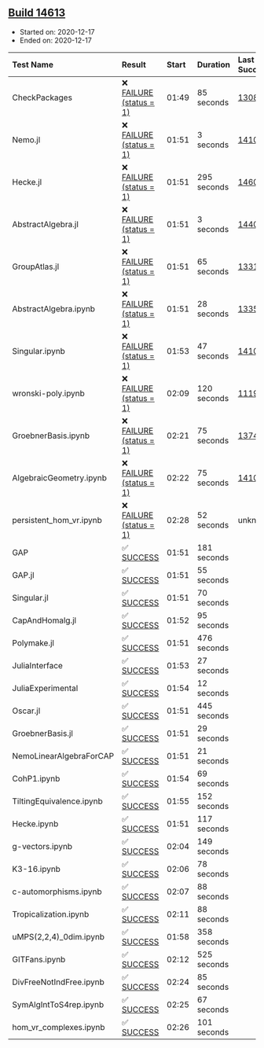 ## [Build 14613](https://oscarci.mathematik.uni-kl.de/job/oscar/14613/)

* Started on: 2020-12-17
* Ended on: 2020-12-17

| Test Name    | Result | Start | Duration | Last Success | First Failure |
|:-------------|:-------|:------|:---------|:-------------|:--------------|
| CheckPackages | ❌ [FAILURE (status = 1)](https://oscarci.mathematik.uni-kl.de/job/oscar/14613/artifact/logs/build-14613/CheckPackages.log) | 01:49 | 85 seconds | [13085](https://oscarci.mathematik.uni-kl.de/job/oscar/13085/) | [13086](https://oscarci.mathematik.uni-kl.de/job/oscar/13086/) |
| Nemo.jl | ❌ [FAILURE (status = 1)](https://oscarci.mathematik.uni-kl.de/job/oscar/14613/artifact/logs/build-14613/Nemo.jl.log) | 01:51 | 3 seconds | [14101](https://oscarci.mathematik.uni-kl.de/job/oscar/14101/) | [14102](https://oscarci.mathematik.uni-kl.de/job/oscar/14102/) |
| Hecke.jl | ❌ [FAILURE (status = 1)](https://oscarci.mathematik.uni-kl.de/job/oscar/14613/artifact/logs/build-14613/Hecke.jl.log) | 01:51 | 295 seconds | [14608](https://oscarci.mathematik.uni-kl.de/job/oscar/14608/) | [14609](https://oscarci.mathematik.uni-kl.de/job/oscar/14609/) |
| AbstractAlgebra.jl | ❌ [FAILURE (status = 1)](https://oscarci.mathematik.uni-kl.de/job/oscar/14613/artifact/logs/build-14613/AbstractAlgebra.jl.log) | 01:51 | 3 seconds | [14405](https://oscarci.mathematik.uni-kl.de/job/oscar/14405/) | [14406](https://oscarci.mathematik.uni-kl.de/job/oscar/14406/) |
| GroupAtlas.jl | ❌ [FAILURE (status = 1)](https://oscarci.mathematik.uni-kl.de/job/oscar/14613/artifact/logs/build-14613/GroupAtlas.jl.log) | 01:51 | 65 seconds | [13311](https://oscarci.mathematik.uni-kl.de/job/oscar/13311/) | [13312](https://oscarci.mathematik.uni-kl.de/job/oscar/13312/) |
| AbstractAlgebra.ipynb | ❌ [FAILURE (status = 1)](https://oscarci.mathematik.uni-kl.de/job/oscar/14613/artifact/logs/build-14613/AbstractAlgebra.ipynb.log) | 01:51 | 28 seconds | [13355](https://oscarci.mathematik.uni-kl.de/job/oscar/13355/) | [13356](https://oscarci.mathematik.uni-kl.de/job/oscar/13356/) |
| Singular.ipynb | ❌ [FAILURE (status = 1)](https://oscarci.mathematik.uni-kl.de/job/oscar/14613/artifact/logs/build-14613/Singular.ipynb.log) | 01:53 | 47 seconds | [14101](https://oscarci.mathematik.uni-kl.de/job/oscar/14101/) | [14102](https://oscarci.mathematik.uni-kl.de/job/oscar/14102/) |
| wronski-poly.ipynb | ❌ [FAILURE (status = 1)](https://oscarci.mathematik.uni-kl.de/job/oscar/14613/artifact/logs/build-14613/wronski-poly.ipynb.log) | 02:09 | 120 seconds | [11192](https://oscarci.mathematik.uni-kl.de/job/oscar/11192/) | [11193](https://oscarci.mathematik.uni-kl.de/job/oscar/11193/) |
| GroebnerBasis.ipynb | ❌ [FAILURE (status = 1)](https://oscarci.mathematik.uni-kl.de/job/oscar/14613/artifact/logs/build-14613/GroebnerBasis.ipynb.log) | 02:21 | 75 seconds | [13748](https://oscarci.mathematik.uni-kl.de/job/oscar/13748/) | [13749](https://oscarci.mathematik.uni-kl.de/job/oscar/13749/) |
| AlgebraicGeometry.ipynb | ❌ [FAILURE (status = 1)](https://oscarci.mathematik.uni-kl.de/job/oscar/14613/artifact/logs/build-14613/AlgebraicGeometry.ipynb.log) | 02:22 | 75 seconds | [14101](https://oscarci.mathematik.uni-kl.de/job/oscar/14101/) | [14102](https://oscarci.mathematik.uni-kl.de/job/oscar/14102/) |
| persistent_hom_vr.ipynb | ❌ [FAILURE (status = 1)](https://oscarci.mathematik.uni-kl.de/job/oscar/14613/artifact/logs/build-14613/persistent_hom_vr.ipynb.log) | 02:28 | 52 seconds | unknown | unknown |
| GAP | ✅ [SUCCESS](https://oscarci.mathematik.uni-kl.de/job/oscar/14613/artifact/logs/build-14613/GAP.log) | 01:51 | 181 seconds |  |  |
| GAP.jl | ✅ [SUCCESS](https://oscarci.mathematik.uni-kl.de/job/oscar/14613/artifact/logs/build-14613/GAP.jl.log) | 01:51 | 55 seconds |  |  |
| Singular.jl | ✅ [SUCCESS](https://oscarci.mathematik.uni-kl.de/job/oscar/14613/artifact/logs/build-14613/Singular.jl.log) | 01:51 | 70 seconds |  |  |
| CapAndHomalg.jl | ✅ [SUCCESS](https://oscarci.mathematik.uni-kl.de/job/oscar/14613/artifact/logs/build-14613/CapAndHomalg.jl.log) | 01:52 | 95 seconds |  |  |
| Polymake.jl | ✅ [SUCCESS](https://oscarci.mathematik.uni-kl.de/job/oscar/14613/artifact/logs/build-14613/Polymake.jl.log) | 01:51 | 476 seconds |  |  |
| JuliaInterface | ✅ [SUCCESS](https://oscarci.mathematik.uni-kl.de/job/oscar/14613/artifact/logs/build-14613/JuliaInterface.log) | 01:53 | 27 seconds |  |  |
| JuliaExperimental | ✅ [SUCCESS](https://oscarci.mathematik.uni-kl.de/job/oscar/14613/artifact/logs/build-14613/JuliaExperimental.log) | 01:54 | 12 seconds |  |  |
| Oscar.jl | ✅ [SUCCESS](https://oscarci.mathematik.uni-kl.de/job/oscar/14613/artifact/logs/build-14613/Oscar.jl.log) | 01:51 | 445 seconds |  |  |
| GroebnerBasis.jl | ✅ [SUCCESS](https://oscarci.mathematik.uni-kl.de/job/oscar/14613/artifact/logs/build-14613/GroebnerBasis.jl.log) | 01:51 | 29 seconds |  |  |
| NemoLinearAlgebraForCAP | ✅ [SUCCESS](https://oscarci.mathematik.uni-kl.de/job/oscar/14613/artifact/logs/build-14613/NemoLinearAlgebraForCAP.log) | 01:51 | 21 seconds |  |  |
| CohP1.ipynb | ✅ [SUCCESS](https://oscarci.mathematik.uni-kl.de/job/oscar/14613/artifact/logs/build-14613/CohP1.ipynb.log) | 01:54 | 69 seconds |  |  |
| TiltingEquivalence.ipynb | ✅ [SUCCESS](https://oscarci.mathematik.uni-kl.de/job/oscar/14613/artifact/logs/build-14613/TiltingEquivalence.ipynb.log) | 01:55 | 152 seconds |  |  |
| Hecke.ipynb | ✅ [SUCCESS](https://oscarci.mathematik.uni-kl.de/job/oscar/14613/artifact/logs/build-14613/Hecke.ipynb.log) | 01:51 | 117 seconds |  |  |
| g-vectors.ipynb | ✅ [SUCCESS](https://oscarci.mathematik.uni-kl.de/job/oscar/14613/artifact/logs/build-14613/g-vectors.ipynb.log) | 02:04 | 149 seconds |  |  |
| K3-16.ipynb | ✅ [SUCCESS](https://oscarci.mathematik.uni-kl.de/job/oscar/14613/artifact/logs/build-14613/K3-16.ipynb.log) | 02:06 | 78 seconds |  |  |
| c-automorphisms.ipynb | ✅ [SUCCESS](https://oscarci.mathematik.uni-kl.de/job/oscar/14613/artifact/logs/build-14613/c-automorphisms.ipynb.log) | 02:07 | 88 seconds |  |  |
| Tropicalization.ipynb | ✅ [SUCCESS](https://oscarci.mathematik.uni-kl.de/job/oscar/14613/artifact/logs/build-14613/Tropicalization.ipynb.log) | 02:11 | 88 seconds |  |  |
| uMPS(2,2,4)_0dim.ipynb | ✅ [SUCCESS](https://oscarci.mathematik.uni-kl.de/job/oscar/14613/artifact/logs/build-14613/uMPS-2-2-4-_0dim.ipynb.log) | 01:58 | 358 seconds |  |  |
| GITFans.ipynb | ✅ [SUCCESS](https://oscarci.mathematik.uni-kl.de/job/oscar/14613/artifact/logs/build-14613/GITFans.ipynb.log) | 02:12 | 525 seconds |  |  |
| DivFreeNotIndFree.ipynb | ✅ [SUCCESS](https://oscarci.mathematik.uni-kl.de/job/oscar/14613/artifact/logs/build-14613/DivFreeNotIndFree.ipynb.log) | 02:24 | 85 seconds |  |  |
| SymAlgIntToS4rep.ipynb | ✅ [SUCCESS](https://oscarci.mathematik.uni-kl.de/job/oscar/14613/artifact/logs/build-14613/SymAlgIntToS4rep.ipynb.log) | 02:25 | 67 seconds |  |  |
| hom_vr_complexes.ipynb | ✅ [SUCCESS](https://oscarci.mathematik.uni-kl.de/job/oscar/14613/artifact/logs/build-14613/hom_vr_complexes.ipynb.log) | 02:26 | 101 seconds |  |  |
